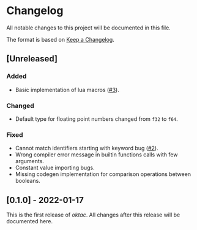 # Changelog

All notable changes to this project will be documented in this file.

The format is based on [Keep a Changelog](https://keepachangelog.com/en/1.0.0/).

## [Unreleased]

### Added

- Basic implementation of lua macros ([#3](https://todo.sr.ht/~mikelma/oktac/3)).

### Changed

- Default type for floating point numbers changed from `f32` to `f64`.

### Fixed

- Cannot match identifiers starting with keyword bug ([#2](https://todo.sr.ht/~mikelma/oktac/2)).
- Wrong compiler error message in builtin functions calls with few arguments.
- Constant value importing bugs.
- Missing codegen implementation for comparison operations between booleans.

## [0.1.0] - 2022-01-17

This is the first release of *oktac*. All changes after this release will 
be documented here.

